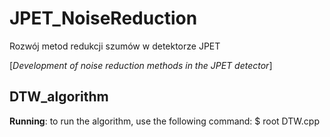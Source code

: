 # JPET_NoiseReduction
Rozwój metod redukcji szumów w detektorze JPET

[_Development of noise reduction methods in the JPET detector_]

## DTW_algorithm

**Running**: to run the algorithm, use the following command:
  $ root DTW.cpp
